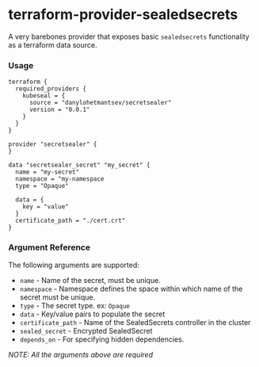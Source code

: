 terraform-provider-sealedsecrets
================================

A very barebones provider that exposes basic `sealedsecrets` functionality as a terraform data source.


### Usage

```HCL
terraform {
  required_providers {
    kubeseal = {
      source = "danylohetmantsev/secretsealer"
      version = "0.0.1"
    }
  }
}

provider "secretsealer" {
}

data "secretsealer_secret" "my_secret" {
  name = "my-secret"
  namespace = "my-namespace
  type = "Opaque"

  data = {
    key = "value"
  }
  certificate_path = "./cert.crt"
}
```


### Argument Reference

The following arguments are supported:
- `name` - Name of the secret, must be unique.
- `namespace` - Namespace defines the space within which name of the secret must be unique.
- `type` -  The secret type. ex: `Opaque`
- `data` - Key/value pairs to populate the secret
- `certificate_path` - Name of the SealedSecrets controller in the cluster
- `sealed_secret` - Encrypted SealedSecret
- `depends_on` - For specifying hidden dependencies.

*NOTE: All the arguments above are required*
